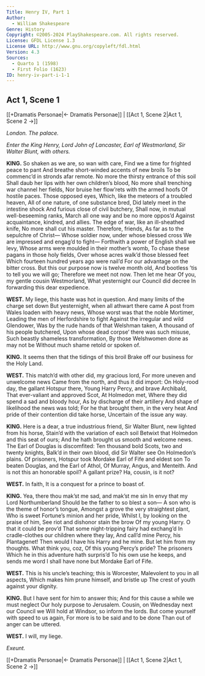 ```yaml
---
Title: Henry IV, Part 1
Author: 
  - William Shakespeare
Genre: History
Copyright: ©2005-2024 PlayShakespeare.com. All rights reserved.
License: GFDL License 1.3
License URL: http://www.gnu.org/copyleft/fdl.html
Version: 4.3
Sources:
  - Quarto 1 (1598)
  - First Folio (1623)
ID: henry-iv-part-i-1-1
---
```


## Act 1, Scene 1
[[+Dramatis Personae|← Dramatis Personae]] | [[Act 1, Scene 2|Act 1, Scene 2 →]]

*London. The palace.*

*Enter the King Henry, Lord John of Lancaster, Earl of Westmorland, Sir Walter Blunt, with others.*

**KING.**
So shaken as we are, so wan with care,
Find we a time for frighted peace to pant
And breathe short-winded accents of new broils
To be commenc’d in stronds afar remote.
No more the thirsty entrance of this soil
Shall daub her lips with her own children’s blood,
No more shall trenching war channel her fields,
Nor bruise her flow’rets with the armed hoofs
Of hostile paces. Those opposed eyes,
Which, like the meteors of a troubled heaven,
All of one nature, of one substance bred,
Did lately meet in the intestine shock
And furious close of civil butchery,
Shall now, in mutual well-beseeming ranks,
March all one way and be no more oppos’d
Against acquaintance, kindred, and allies.
The edge of war, like an ill-sheathed knife,
No more shall cut his master. Therefore, friends,
As far as to the sepulchre of Christ⁠—
Whose soldier now, under whose blessed cross
We are impressed and engag’d to fight⁠—
Forthwith a power of English shall we levy,
Whose arms were moulded in their mother’s womb,
To chase these pagans in those holy fields,
Over whose acres walk’d those blessed feet
Which fourteen hundred years ago were nail’d
For our advantage on the bitter cross.
But this our purpose now is twelve month old,
And bootless ’tis to tell you we will go;
Therefore we meet not now. Then let me hear
Of you, my gentle cousin Westmorland,
What yesternight our Council did decree
In forwarding this dear expedience.

**WEST.**
My liege, this haste was hot in question.
And many limits of the charge set down
But yesternight, when all athwart there came
A post from Wales loaden with heavy news,
Whose worst was that the noble Mortimer,
Leading the men of Herfordshire to fight
Against the irregular and wild Glendower,
Was by the rude hands of that Welshman taken,
A thousand of his people butchered,
Upon whose dead corpse’ there was such misuse,
Such beastly shameless transformation,
By those Welshwomen done as may not be
Without much shame retold or spoken of.

**KING.**
It seems then that the tidings of this broil
Brake off our business for the Holy Land.

**WEST.**
This match’d with other did, my gracious lord,
For more uneven and unwelcome news
Came from the north, and thus it did import:
On Holy-rood day, the gallant Hotspur there,
Young Harry Percy, and brave Archibald,
That ever-valiant and approved Scot,
At Holmedon met,
Where they did spend a sad and bloody hour,
As by discharge of their artillery
And shape of likelihood the news was told;
For he that brought them, in the very heat
And pride of their contention did take horse,
Uncertain of the issue any way.

**KING.**
Here is a dear, a true industrious friend,
Sir Walter Blunt, new lighted from his horse,
Stain’d with the variation of each soil
Betwixt that Holmedon and this seat of ours;
And he hath brought us smooth and welcome news.
The Earl of Douglas is discomfited:
Ten thousand bold Scots, two and twenty knights,
Balk’d in their own blood, did Sir Walter see
On Holmedon’s plains. Of prisoners, Hotspur took
Mordake Earl of Fife and eldest son
To beaten Douglas, and the Earl of Athol,
Of Murray, Angus, and Menteith.
And is not this an honorable spoil?
A gallant prize? Ha, cousin, is it not?

**WEST.**
In faith,
It is a conquest for a prince to boast of.

**KING.**
Yea, there thou mak’st me sad, and mak’st me sin
In envy that my Lord Northumberland
Should be the father to so blest a son⁠—
A son who is the theme of honor’s tongue,
Amongst a grove the very straightest plant,
Who is sweet Fortune’s minion and her pride,
Whilst I, by looking on the praise of him,
See riot and dishonor stain the brow
Of my young Harry. O that it could be prov’d
That some night-tripping fairy had exchang’d
In cradle-clothes our children where they lay,
And call’d mine Percy, his Plantagenet!
Then would I have his Harry and he mine.
But let him from my thoughts. What think you, coz,
Of this young Percy’s pride? The prisoners
Which he in this adventure hath surpris’d
To his own use he keeps, and sends me word
I shall have none but Mordake Earl of Fife.

**WEST.**
This is his uncle’s teaching; this is Worcester,
Malevolent to you in all aspects,
Which makes him prune himself, and bristle up
The crest of youth against your dignity.

**KING.**
But I have sent for him to answer this;
And for this cause a while we must neglect
Our holy purpose to Jerusalem.
Cousin, on Wednesday next our Council we
Will hold at Windsor, so inform the lords.
But come yourself with speed to us again,
For more is to be said and to be done
Than out of anger can be uttered.

**WEST.**
I will, my liege.

*Exeunt.*

[[+Dramatis Personae|← Dramatis Personae]] | [[Act 1, Scene 2|Act 1, Scene 2 →]]